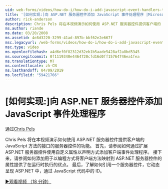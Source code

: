 ```yaml
---
uid: web-forms/videos/how-do-i/how-do-i-add-javascript-event-handlers-to-aspnet-server-controls
title: '[如何实现:]向 ASP.NET 服务器控件添加 JavaScript 事件处理程序 |Microsoft Docs'
author: rick-anderson
description: Chris Pels 将在本视频演示如何使用 ASP.NET 服务器控件提供客户端的 JavaScript 方法的接口的 server contr.功能...
ms.author: riande
ms.date: 03/20/2008
ms.assetid: 4e8d3220-3299-41ad-897b-bbf62e2e667f
msc.legacyurl: /web-forms/videos/how-do-i/how-do-i-add-javascript-event-handlers-to-aspnet-server-controls
msc.type: video
ms.openlocfilehash: a4d6ef0f82312d32eb1b5aade5428af2a8bd5345
ms.sourcegitcommit: 0f1119340e4464720cfd16d0ff15764746ea1fea
ms.translationtype: MT
ms.contentlocale: zh-CN
ms.lasthandoff: 04/09/2019
ms.locfileid: "59421766"
---
```

# <a name="how-do-i-add-javascript-event-handlers-to-aspnet-server-controls"></a>[如何实现:]向 ASP.NET 服务器控件添加 JavaScript 事件处理程序

通过[Chris Pels](https://twitter.com/chrispels)

Chris Pels 将在本视频演示如何使用 ASP.NET 服务器控件提供客户端的 JavaScript 方法的接口的服务器控件的功能。 首先，请参阅如何通过扩展 ASP.NET 服务器控件使用自定义属性以声明方式添加客户端事件处理程序。 接下来，请参阅如何添加用于以编程方式将客户端方法映射到 ASP.NET 服务器控件的属性提供了在运行时执行的优点。 最后，了解如何引用一个服务器控件，它动态呈现 ASP.NET 中，通过 JavaScript 代码中的 ID。

[&#9654;观看视频 （18 分钟）](https://channel9.msdn.com/Blogs/ASP-NET-Site-Videos/how-do-i-add-javascript-event-handlers-to-aspnet-server-controls)
